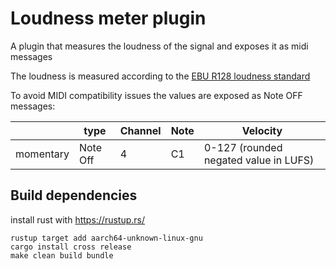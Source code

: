 # Loudness meter plugin

A plugin that measures the loudness of the signal and exposes it as midi messages

The loudness is measured according to the [EBU R128 loudness standard](https://tech.ebu.ch/docs/tech/tech3341.pdf)

To avoid MIDI compatibility issues the values are exposed as Note OFF messages: 

|            | type     | Channel | Note | Velocity                               |
|------------|----------|---------|------|----------------------------------------|
| momentary  | Note Off | 4       | C1   | 0-127 (rounded negated value in LUFS)  |


## Build dependencies

install rust with https://rustup.rs/

```
rustup target add aarch64-unknown-linux-gnu
cargo install cross release
make clean build bundle
```

